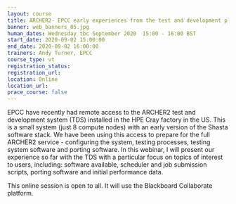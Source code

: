 ```yaml
---
layout: course
title: ARCHER2- EPCC early experiences from the test and development platform 
banner: web_banners_05.jpg
human_dates: Wednesday tbc September 2020  15:00 - 16:00 BST
start_date: 2020-09-02 15:00:00
end_date: 2020-09-02 16:00:00
trainers: Andy Turner, EPCC
course_type: vt
registration_status:
registration_url:
location: Online
location_url:
prace_course: false
---
```


EPCC have recently had remote access to the ARCHER2 test and development system (TDS) installed in the HPE Cray factory in the US. This is a small system (just 8 compute nodes) with an early version of the Shasta software stack. We have been using this access to prepare for the full ARCHER2 service - configuring the system, testing processes, testing system software and porting software. In this webinar, I will present our experience so far with the TDS with a particular focus on topics of interest to users, including: software available, scheduler and job submission scripts, porting software and initial performance data.

This online session is open to all. It will use the Blackboard Collaborate platform.


<!--

<section id="service">

  <div class="row ">	

      <div class="col-xs-6 col-sm-4">
        <a class="ar2_linkbox ar2_linkbox-teal" 
          href="https://eu.bbcollab.com/guest/6ada2b42557941d5b15e961af4c7cd26">
          <strong>Join Session</strong><br/>
          Join this online session in your browser
        </a>
      </div>

      <div class="col-xs-6 col-sm-4">
        <a class="ar2_linkbox ar2_linkbox-green" href="courses/"
           href="myevents.ics">
          <strong>Add to Calendar</strong><br/>
          Download ICS file to add this event to your calendar complete with join link
        </a>
      </div>

											
    </div>

-->


<!--
<h2><a name="video">Video</a></h2>

<div>

<iframe title="Video"  width="560" height="315" src="https://www.youtube.com/embed/XXXXXXXXXXX" frameborder="0" allow="accelerometer; autoplay; encrypted-media; gyroscope; picture-in-picture" allowfullscreen></iframe>

</div>

-->

<!--

<section id="service">
  <div class="container">
    <div class="row ">	



      <div class="col-xs-6 col-sm-4">
        <a class="ar2_linkbox ar2_linkbox-teal" href="  ">
          <strong>Transcript</strong><br/>
          Download a transcript of the video audio
        </a>
      </div>



      <div class="col-xs-6 col-sm-4">
        <a class="ar2_linkbox ar2_linkbox-green" href="courses/"
           href="ARCHER2_Training_VT.pdf">
          <strong>Slides</strong><br/>
          Download pdf of the presentation.
        </a>
      </div>
										
    </div>
  </div>
</section>
-->
